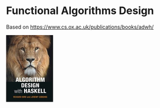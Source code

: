 # Functional Algorithms Design

Based on https://www.cs.ox.ac.uk/publications/books/adwh/

![Algorithm Design with Haskell](/img/cover.jpeg)
